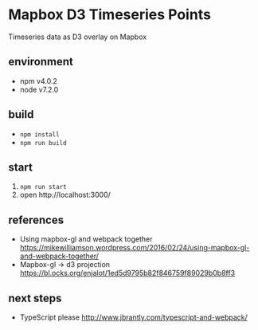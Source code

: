 # Mapbox D3 Timeseries Points
Timeseries data as D3 overlay on Mapbox

## environment
* npm v4.0.2
* node v7.2.0

## build
* `npm install`
* `npm run build`

## start
1. `npm run start`
2. open http://localhost:3000/

## references
* Using mapbox-gl and webpack together
https://mikewilliamson.wordpress.com/2016/02/24/using-mapbox-gl-and-webpack-together/
* Mapbox-gl -> d3 projection
https://bl.ocks.org/enjalot/1ed5d9795b82f846759f89029b0b8ff3

## next steps
* TypeScript please
http://www.jbrantly.com/typescript-and-webpack/